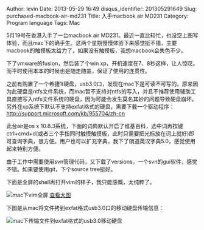 Author: levin
Date: 2013-05-29 16:49
disqus_identifier: 201305291649
Slug: purchased-macbook-air-md231
Title: 入手macbook air MD231
Category: Program language
Tags: Mac

5月19号在香港入手了一台macbook air MD231。最近一直比较忙，也没空上图写体验，而且mac下的确手生。这两个星期慢慢体验下来感觉挺不错，主要macbook的触摸板太给力了，如果没有触摸板，我想macbook会失色不少。<!-- more -->

下了vmware的fusion，然后装了个win xp，开机速度在7、8秒这样，让人惊叹。而平时使用本本的时候也是随走随盖，保证了使用的连贯性。

之前有购置了一个希捷1t硬盘，usb3.0口，发现在mac下是可读不可写的。原来因为此硬盘是ntfs文件系统，而mac暂不支持对ntfs的写入，并且不推荐使用辅助工具直接写入ntfs文件系统的硬盘，因为可能会发生莫名其妙的问题导致硬盘崩坏。另外在xp系统下默认不支持exfat格式的硬盘，需要下载一个驱动程序：
<a href="http://support.microsoft.com/kb/955704/zh-cn" rel="nofollow">http://support.microsoft.com/kb/955704/zh-cn</a>

此台air是os x 10.8.3系统，下面的词典默认开启了维基百科，选中词再按键ctrl+cmd+d(或者三个手指同时触摸触摸板，此时只需要把光标放在词上就好)即可查询字典，很方便。用户也可以扩充字典，我下了朗道英汉字典5.0，感觉使用起来特别方便。

由于工作中需要使用svn管理代码，又下载了versions，一个svn的gui软件，感觉不错。如果要使用git，下个source tree挺好。

下面是全屏的shell再打开vim的样子，我只能感慨，太纯粹了。

![mac下vim全屏](/img/mac-shell-vim-fullscreen.png)
[查看大图](/img/mac-shell-vim-fullscreen.png)

下图是从mac将文件拷到exfat格式usb3.0口的移动硬盘传输信息：

![mac下传输文件到exfat格式的usb3.0移动硬盘](/img/mac-transfer-data-to-exfat-hard-driver-through-usb3.png)
